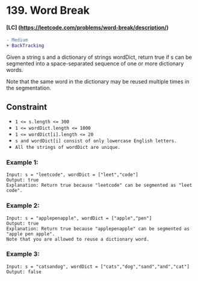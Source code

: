 # 139. Word Break
#### [LC] (https://leetcode.com/problems/word-break/description/)
```diff 
- Medium
+ BackTracking
```

Given a string s and a dictionary of strings wordDict, return true if s can be segmented into a space-separated sequence of one or more dictionary words.

Note that the same word in the dictionary may be reused multiple times in the segmentation.

## Constraint
- ```1 <= s.length <= 300```
- ```1 <= wordDict.length <= 1000```
- ```1 <= wordDict[i].length <= 20```
- ```s and wordDict[i] consist of only lowercase English letters.```
- ```All the strings of wordDict are unique.```

### Example 1:
```
Input: s = "leetcode", wordDict = ["leet","code"]
Output: true
Explanation: Return true because "leetcode" can be segmented as "leet code".
```
### Example 2:
```
Input: s = "applepenapple", wordDict = ["apple","pen"]
Output: true
Explanation: Return true because "applepenapple" can be segmented as "apple pen apple".
Note that you are allowed to reuse a dictionary word.
```
### Example 3:
```
Input: s = "catsandog", wordDict = ["cats","dog","sand","and","cat"]
Output: false
```